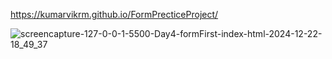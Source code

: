  https://kumarvikrm.github.io/FormPrecticeProject/

 ![screencapture-127-0-0-1-5500-Day4-formFirst-index-html-2024-12-22-18_49_37](https://github.com/user-attachments/assets/30641e98-47b5-4784-b7b2-25d078a45b45)
